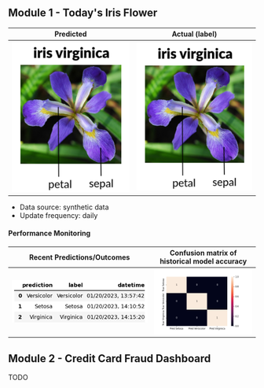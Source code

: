 
## Module 1 - Today's Iris Flower 

| Predicted | Actual (label)
|--------|------- 
| ![Iris](https://raw.githubusercontent.com/uche-madu/serverless-ml-course/main/assets/latest_iris.png) | ![Iris](https://raw.githubusercontent.com/uche-madu/serverless-ml-course/main/assets/actual_iris.png) 

 * Data source: synthetic data
 * Update frequency: daily

#### Performance Monitoring 

| Recent Predictions/Outcomes | Confusion matrix of historical model accuracy 
|--------|------- 
| ![Recent predictions](https://raw.githubusercontent.com/uche-madu/serverless-ml-course/main/assets/df_recent.png) | ![Confusion Matrix](https://raw.githubusercontent.com/uche-madu/serverless-ml-course/main/assets/confusion_matrix.png)


## Module 2 - Credit Card Fraud Dashboard


TODO

